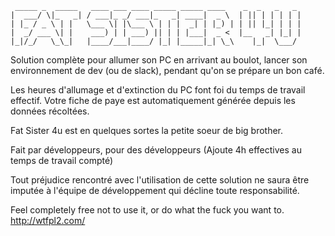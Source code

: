      _____ _  _____   ____ ___ ____ _____ _____ ____    _  _   _   _ 
    |  ___/ \|_   _| / ___|_ _/ ___|_   _| ____|  _ \  | || | | | | |
    | |_ / _ \ | |   \___ \| |\___ \ | | |  _| | |_) | | || |_| | | |
    |  _/ ___ \| |    ___) | | ___) || | | |___|  _ <  |__   _| |_| |
    |_|/_/   \_\_|   |____/___|____/ |_| |_____|_| \_\    |_|  \___/ 
                                                                  

Solution complète pour allumer son PC en arrivant au boulot, lancer son environnement de dev (ou de slack), pendant qu'on se prépare un bon café.

Les heures d'allumage et d'extinction du PC font foi du temps de travail effectif. Votre fiche de paye est automatiquement générée depuis les données récoltées. 

Fat Sister 4u est en quelques sortes la petite soeur de big brother. 

Fait par développeurs, pour des développeurs (Ajoute 4h effectives au temps de travail compté)

Tout préjudice rencontré avec l'utilisation de cette solution ne saura être imputée à l'équipe de développement qui décline toute responsabilité.

Feel completely free not to use it, or do what the fuck you want to. http://wtfpl2.com/

